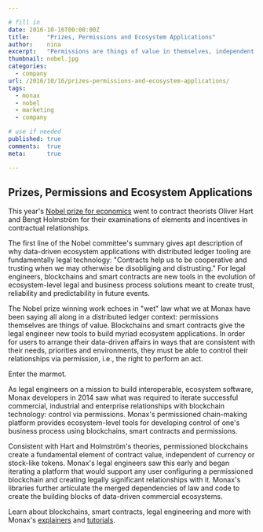 ```yaml
---

# fill in
date: 2016-10-16T00:00:00Z
title:     "Prizes, Permissions and Ecosystem Applications"
author:    nina
excerpt:   "Permissions are things of value in themselves, independent of currency or token."
thumbnail: nobel.jpg
categories:
  - company
url: /2016/10/16/prizes-permissions-and-ecosystem-applications/
tags:
  - monax
  - nobel
  - marketing
  - company

# use if needed
published: true
comments:  true
meta:      true

---
```


## Prizes, Permissions and Ecosystem Applications

This year's [Nobel prize for economics](https://www.nobelprize.org/nobel_prizes/economic-sciences/laureates/2016/) went to contract theorists Oliver Hart and Bengt Holmström for their examinations of elements and incentives in contractual relationships. 

The first line of the Nobel committee's summary gives apt description of why data-driven ecosystem applications with distributed ledger tooling are fundamentally legal technology: "Contracts help us to be cooperative and trusting when we may otherwise be disobliging and distrusting." For legal engineers, blockchains and smart contracts are new tools in the evolution of ecosystem-level legal and business process solutions meant to create trust, reliability and predictability in future events.

The Nobel prize winning work echoes in "wet" law what we at Monax have been saying all along in a distributed ledger context: permissions themselves are things of value. Blockchains and smart contracts give the legal engineer new tools to build myriad ecosystem applications. In order for users to arrange their data-driven affairs in ways that are consistent with their needs, priorities and environments, they must be able to control their relationships via permission, i.e., the right to perform an act. 

Enter the marmot.

As legal engineers on a mission to build interoperable, ecosystem software, Monax developers in 2014 saw what was required to iterate successful commercial, industrial and enterprise relationships with blockchain technology: control via permissions. Monax's permissioned chain-making platform provides ecosystem-level tools for developing control of one's business process using blockchains, smart contracts and permissions. 

Consistent with Hart and Holmström's theories, permissioned blockchains create a fundamental element of contract value, independent of currency or stock-like tokens. Monax's legal engineers saw this early and began iterating a platform that would support any user configuring a permissioned blockchain and creating legally significant relationships with it. Monax's libraries further articulate the merged dependencies of law and code to create the building blocks of data-driven commercial ecosystems.

Learn about blockchains, smart contracts, legal engineering and more with Monax's [explainers](/learn/) and [tutorials](/docs/). 


